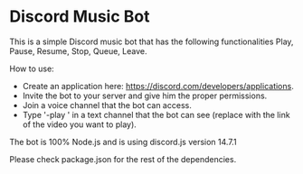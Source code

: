 # Discord Music Bot

This is a simple Discord music bot that has the following functionalities Play, Pause, Resume, Stop, Queue, Leave.  

How to use: 
  - Create an application here: https://discord.com/developers/applications.
  - Invite the bot to your server and give him the proper permissions.
  - Join a voice channel that the bot can access.
  - Type '-play <youtubeLink>' in a text channel that the bot can see (replace <youtubeLink> with the link of the video you want to play).
  
The bot is 100% Node.js and is using discord.js version 14.7.1
  
Please check package.json for the rest of the dependencies.
